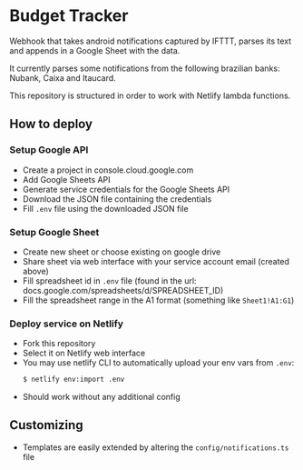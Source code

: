 # Budget Tracker
Webhook that takes android notifications captured by IFTTT, parses its text and appends in a Google Sheet with the data.

It currently parses some notifications from the following brazilian banks: Nubank, Caixa and Itaucard.

This repository is structured in order to work with Netlify lambda functions.

## How to deploy

### Setup Google API
- Create a project in console.cloud.google.com
- Add Google Sheets API
- Generate service credentials for the Google Sheets API
- Download the JSON file containing the credentials 
- Fill `.env` file using the downloaded JSON file

### Setup Google Sheet
- Create new sheet or choose existing on google drive
- Share sheet via web interface with your service account email (created above)
- Fill spreadsheet id in `.env` file (found in the url: docs.google.com/spreadsheets/d/SPREADSHEET_ID)
- Fill the spreadsheet range in the A1 format (something like `Sheet1!A1:G1`)

### Deploy service on Netlify
- Fork this repository
- Select it on Netlify web interface
- You may use netlify CLI to automatically upload your env vars from `.env`:
    ```sh
    $ netlify env:import .env
    ```
- Should work without any additional config

## Customizing
- Templates are easily extended by altering the `config/notifications.ts` file
